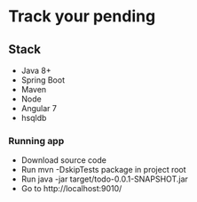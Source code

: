 # Track your pending

## Stack
  - Java 8+
  - Spring Boot
  - Maven
  - Node
  - Angular 7
  - hsqldb

### Running app
  - Download source code
  - Run mvn -DskipTests package in project root
  - Run java -jar target/todo-0.0.1-SNAPSHOT.jar
  - Go to http://localhost:9010/


